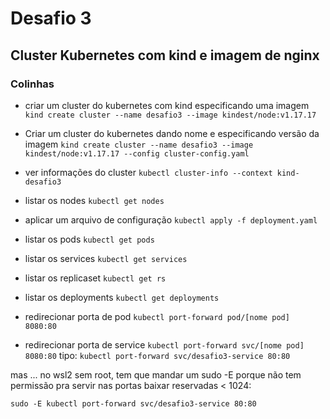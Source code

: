 # Desafio 3

## Cluster Kubernetes com kind e imagem de nginx

### Colinhas

- criar um cluster do kubernetes com kind especificando uma imagem 
`kind create cluster --name desafio3 --image kindest/node:v1.17.17`

- Criar um cluster do kubernetes dando nome e especificando versão da imagem
`kind create cluster --name desafio3 --image kindest/node:v1.17.17 --config cluster-config.yaml`

- ver informações do cluster
`kubectl cluster-info --context kind-desafio3`

- listar os nodes 
`kubectl get nodes`

- aplicar um arquivo de configuração
`kubectl apply -f deployment.yaml`

- listar os pods
`kubectl get pods`

- listar os services
`kubectl get services`

- listar os replicaset
`kubectl get rs`

- listar os deployments
`kubectl get deployments`

- redirecionar porta de pod
`kubectl port-forward pod/[nome pod] 8080:80`

- redirecionar porta de service
`kubectl port-forward svc/[nome pod] 8080:80`
tipo: `kubectl port-forward svc/desafio3-service 80:80`

mas ... no wsl2 sem root, tem que mandar um sudo -E porque não tem permissão pra servir nas portas baixar reservadas < 1024:

`sudo -E kubectl port-forward svc/desafio3-service 80:80`